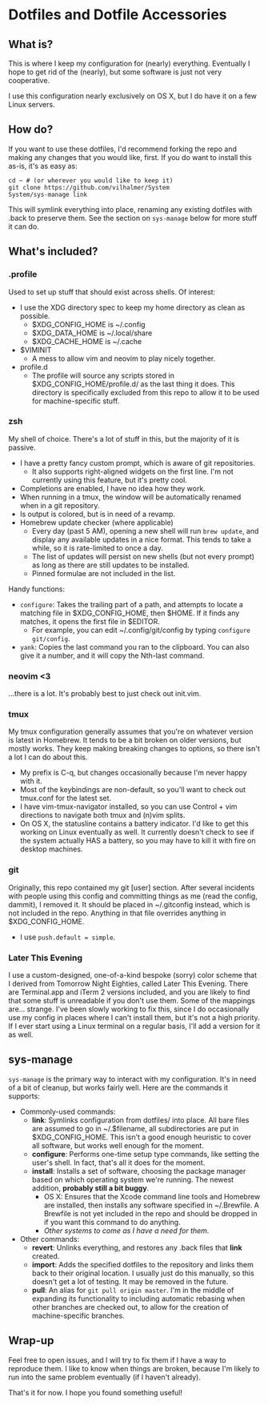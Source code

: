# Dotfiles and Dotfile Accessories

## What is?
This is where I keep my configuration for (nearly) everything. Eventually I hope to get rid of the (nearly), but some software is just not very cooperative.

I use this configuration nearly exclusively on OS X, but I do have it on a few Linux servers.

## How do?
If you want to use these dotfiles, I'd recommend forking the repo and making any changes that you would like, first.
If you do want to install this as-is, it's as easy as:
```
cd ~ # (or wherever you would like to keep it)
git clone https://github.com/vilhalmer/System
System/sys-manage link
```

This will symlink everything into place, renaming any existing dotfiles with .back to preserve them. See the section on `sys-manage` below for more stuff it can do.

## What's included?
### .profile
Used to set up stuff that should exist across shells. Of interest:
- I use the XDG directory spec to keep my home directory as clean as possible.
    - $XDG_CONFIG_HOME is ~/.config
    - $XDG_DATA_HOME is ~/.local/share
    - $XDG_CACHE_HOME is ~/.cache
- $VIMINIT
    - A mess to allow vim and neovim to play nicely together.
- profile.d
    - The profile will source any scripts stored in $XDG_CONFIG_HOME/profile.d/ as the last thing it does. This directory is specifically excluded from this repo to allow it to be used for machine-specific stuff.

### zsh
My shell of choice. There's a lot of stuff in this, but the majority of it is passive.
- I have a pretty fancy custom prompt, which is aware of git repositories.
    - It also supports right-aligned widgets on the first line. I'm not currently using this feature, but it's pretty cool.
- Completions are enabled, I have no idea how they work.
- When running in a tmux, the window will be automatically renamed when in a git repository.
- ls output is colored, but is in need of a revamp.
- Homebrew update checker (where applicable)
    - Every day (past 5 AM), opening a new shell will run `brew update`, and display any available updates in a nice format. This tends to take a while, so it is rate-limited to once a day.
    - The list of updates will persist on new shells (but not every prompt) as long as there are still updates to be installed.
    - Pinned formulae are not included in the list.

Handy functions:
- `configure`: Takes the trailing part of a path, and attempts to locate a matching file in $XDG_CONFIG_HOME, then $HOME. If it finds any matches, it opens the first file in $EDITOR.
    - For example, you can edit ~/.config/git/config by typing `configure git/config`.
- `yank`: Copies the last command you ran to the clipboard. You can also give it a number, and it will copy the Nth-last command.

### neovim <3
…there is a lot. It's probably best to just check out init.vim.

### tmux
My tmux configuration generally assumes that you're on whatever version is latest in Homebrew. It tends to be a bit broken on older versions, but mostly works. They keep making breaking changes to options, so there isn't a lot I can do about this.

- My prefix is C-q, but changes occasionally because I'm never happy with it.
- Most of the keybindings are non-default, so you'll want to check out tmux.conf for the latest set.
- I have vim-tmux-navigator installed, so you can use Control + vim directions to navigate both tmux and (n)vim splits.
- On OS X, the statusline contains a battery indicator. I'd like to get this working on Linux eventually as well. It currently doesn't check to see if the system actually HAS a battery, so you may have to kill it with fire on desktop machines.

### git
Originally, this repo contained my git [user] section. After several incidents with people using this config and committing things as me (read the config, dammit), I removed it. It should be placed in ~/.gitconfig instead, which is not included in the repo. Anything in that file overrides anything in $XDG_CONFIG_HOME.
- I use `push.default = simple`.

### Later This Evening
I use a custom-designed, one-of-a-kind bespoke (sorry) color scheme that I derived from Tomorrow Night Eighties, called Later This Evening. There are Terminal.app and iTerm 2 versions included, and you are likely to find that some stuff is unreadable if you don't use them. Some of the mappings are… strange. I've been slowly working to fix this, since I do occasionally use my config in places where I can't install them, but it's not a high priority.
If I ever start using a Linux terminal on a regular basis, I'll add a version for it as well.

## sys-manage
`sys-manage` is the primary way to interact with my configuration. It's in need of a bit of cleanup, but works fairly well. Here are the commands it supports:

- Commonly-used commands:
    - **link**: Symlinks configuration from dotfiles/ into place. All bare files are assumed to go in ~/.$filename, all subdirectories are put in $XDG_CONFIG_HOME. This isn't a good enough heuristic to cover all software, but works well enough for the moment.
    - **configure**: Performs one-time setup type commands, like setting the user's shell. In fact, that's all it does for the moment.
    - **install**: Installs a set of software, choosing the package manager based on which operating system we're running. The newest addition, **probably still a bit buggy**.
        - OS X: Ensures that the Xcode command line tools and Homebrew are installed, then installs any software specified in ~/.Brewfile. A Brewfile is not yet included in the repo and should be dropped in if you want this command to do anything.
        - *Other systems to come as I have a need for them.*
- Other commands:
    - **revert**: Unlinks everything, and restores any .back files that **link** created.
    - **import**: Adds the specified dotfiles to the repository and links them back to their original location. I usually just do this manually, so this doesn't get a lot of testing. It may be removed in the future.
    - **pull**: An alias for `git pull origin master`. I'm in the middle of expanding its functionality to including automatic rebasing when other branches are checked out, to allow for the creation of machine-specific branches.

## Wrap-up
Feel free to open issues, and I will try to fix them if I have a way to reproduce them. I like to know when things are broken, because I'm likely to run into the same problem eventually (if I haven't already).

That's it for now. I hope you found something useful! 

